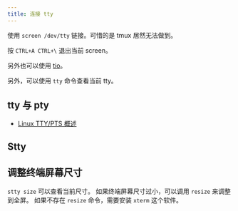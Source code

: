 ```yaml
---
title: 连接 tty
---
```



使用 `screen /dev/tty` 链接。可惜的是 tmux 居然无法做到。

按 `CTRL+A CTRL+\` 退出当前 screen。

另外也可以使用 [tio](https://github.com/tio/tio)。

另外，可以使用 `tty` 命令查看当前 tty。


## tty 与 pty

- [Linux TTY/PTS 概述](https://archive.ph/aQ6g3)

## Stty


## 调整终端屏幕尺寸

`stty size` 可以查看当前尺寸。
如果终端屏幕尺寸过小，可以调用 `resize` 来调整到全屏。
如果不存在 `resize` 命令，需要安装 `xterm` 这个软件。
